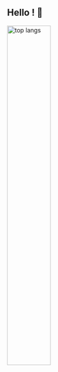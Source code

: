 ## Hello ! 👋
<img alt = "top langs" align = "left" width = "45%" src = "https://github-readme-stats.vercel.app/api/top-langs/?username=rafisnaen&layout=compact"/>

